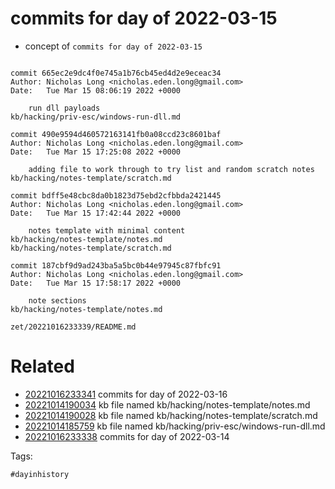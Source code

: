 # commits for day of 2022-03-15

- concept of `commits for day of 2022-03-15`

```

commit 665ec2e9dc4f0e745a1b76cb45ed4d2e9eceac34
Author: Nicholas Long <nicholas.eden.long@gmail.com>
Date:   Tue Mar 15 08:06:19 2022 +0000

    run dll payloads
kb/hacking/priv-esc/windows-run-dll.md

commit 490e9594d460572163141fb0a08ccd23c8601baf
Author: Nicholas Long <nicholas.eden.long@gmail.com>
Date:   Tue Mar 15 17:25:08 2022 +0000

    adding file to work through to try list and random scratch notes
kb/hacking/notes-template/scratch.md

commit bdff5e48cbc8da0b1823d75ebd2cfbbda2421445
Author: Nicholas Long <nicholas.eden.long@gmail.com>
Date:   Tue Mar 15 17:42:44 2022 +0000

    notes template with minimal content
kb/hacking/notes-template/notes.md
kb/hacking/notes-template/scratch.md

commit 187cbf9d9ad243ba5a5bc0b44e97945c87fbfc91
Author: Nicholas Long <nicholas.eden.long@gmail.com>
Date:   Tue Mar 15 17:58:17 2022 +0000

    note sections
kb/hacking/notes-template/notes.md
```

` zet/20221016233339/README.md `

# Related

- [20221016233341](/zet/20221016233341/README.md) commits for day of 2022-03-16
- [20221014190034](/zet/20221014190034/README.md) kb file named kb/hacking/notes-template/notes.md
- [20221014190028](/zet/20221014190028/README.md) kb file named kb/hacking/notes-template/scratch.md
- [20221014185759](/zet/20221014185759/README.md) kb file named kb/hacking/priv-esc/windows-run-dll.md
- [20221016233338](/zet/20221016233338/README.md) commits for day of 2022-03-14

Tags:

    #dayinhistory
